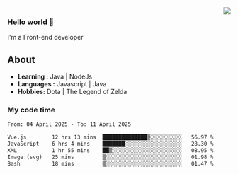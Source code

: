 <img align='right' src="https://github-readme-stats.vercel.app/api?username=jumodada&show_icons=true&theme=vue">

### Hello world 👋

I'm a Front-end developer 
    
## About
-  **Learning :** Java | NodeJs
-  **Languages :** Javascript | Java
-  **Hobbies:** Dota | The Legend of Zelda

### My code time

<!--START_SECTION:waka-->

```txt
From: 04 April 2025 - To: 11 April 2025

Vue.js        12 hrs 13 mins  ██████████████▒░░░░░░░░░░   56.97 %
JavaScript    6 hrs 4 mins    ███████░░░░░░░░░░░░░░░░░░   28.30 %
XML           1 hr 55 mins    ██▒░░░░░░░░░░░░░░░░░░░░░░   08.95 %
Image (svg)   25 mins         ▒░░░░░░░░░░░░░░░░░░░░░░░░   01.98 %
Bash          18 mins         ▒░░░░░░░░░░░░░░░░░░░░░░░░   01.47 %
```

<!--END_SECTION:waka-->
